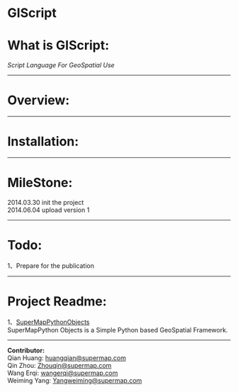**GIScript**
=========
# What is GIScript:
*Script Language For GeoSpatial Use*


----------

# Overview:


----------

# Installation:


----------
# MileStone:
2014.03.30 init the project  
2014.06.04 upload version 1  


----------
# Todo:
1、Prepare for the publication


----------
# Project Readme:
1、[SuperMapPythonObjects][1]  
SuperMapPython Objects is a Simple Python based GeoSpatial Framework.  


----------
**Contributor:**  
Qian Huang: huangqian@supermap.com  
Qin Zhou: Zhouqin@supermap.com  
Wang Erqi: wangerqi@supermap.com  
Weiming Yang: Yangweiming@supermap.com


  [1]: https://github.com/skyswind/GIScript/blob/master/SuperMapPythonObjects/README.txt
